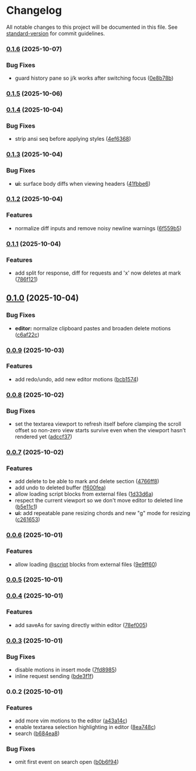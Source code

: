 # Changelog

All notable changes to this project will be documented in this file. See [standard-version](https://github.com/conventional-changelog/standard-version) for commit guidelines.

### [0.1.6](https://github.com/unkn0wn-root/resterm/compare/v0.1.5...v0.1.6) (2025-10-07)


### Bug Fixes

* guard history pane so j/k works after switching focus ([0e8b78b](https://github.com/unkn0wn-root/resterm/commit/0e8b78b0cf455647f1b93148324907a5fec4084b))

### [0.1.5](https://github.com/unkn0wn-root/resterm/compare/v0.1.4...v0.1.5) (2025-10-06)

### [0.1.4](https://github.com/unkn0wn-root/resterm/compare/v0.1.3...v0.1.4) (2025-10-04)


### Bug Fixes

* strip ansi seq before applying styles ([4ef6368](https://github.com/unkn0wn-root/resterm/commit/4ef63684913d5822d87e8219852a1832cf162ec7))

### [0.1.3](https://github.com/unkn0wn-root/resterm/compare/v0.1.2...v0.1.3) (2025-10-04)


### Bug Fixes

* **ui:** surface body diffs when viewing headers ([41fbbe6](https://github.com/unkn0wn-root/resterm/commit/41fbbe6516cda2f187cd8891afb3d18383acf26c))

### [0.1.2](https://github.com/unkn0wn-root/resterm/compare/v0.1.1...v0.1.2) (2025-10-04)


### Features

* normalize diff inputs and remove noisy newline warnings ([6f559b5](https://github.com/unkn0wn-root/resterm/commit/6f559b58fa8014c363c193a81372e67438194432))

### [0.1.1](https://github.com/unkn0wn-root/resterm/compare/v0.1.0...v0.1.1) (2025-10-04)


### Features

* add split for response, diff for requests and 'x' now deletes at mark ([786f121](https://github.com/unkn0wn-root/resterm/commit/786f1214a6d1169bed92f2f1020c42612080f16b))

## [0.1.0](https://github.com/unkn0wn-root/resterm/compare/v0.0.9...v0.1.0) (2025-10-04)


### Bug Fixes

* **editor:** normalize clipboard pastes and broaden delete motions ([c6af22c](https://github.com/unkn0wn-root/resterm/commit/c6af22c09f8a32a1e9d96dd6e2919f920e36d1f7))

### [0.0.9](https://github.com/unkn0wn-root/resterm/compare/v0.0.8...v0.0.9) (2025-10-03)


### Features

* add redo/undo, add new editor motions ([bcb1574](https://github.com/unkn0wn-root/resterm/commit/bcb1574bf6236a8e9f03fef05baf57dfed3c11f7))

### [0.0.8](https://github.com/unkn0wn-root/resterm/compare/v0.0.7...v0.0.8) (2025-10-02)


### Bug Fixes

* set the textarea viewport to refresh itself before clamping the scroll offset so non-zero view starts survive even when the viewport hasn’t rendered yet ([adccf37](https://github.com/unkn0wn-root/resterm/commit/adccf37972e202ee1868d7c152392c40360309e2))

### [0.0.7](https://github.com/unkn0wn-root/resterm/compare/v0.0.5...v0.0.7) (2025-10-02)


### Features

* add delete to be able to mark and delete section ([4766ff8](https://github.com/unkn0wn-root/resterm/commit/4766ff8e5fccabcb25d406d4a2a89d0009801c18))
* add undo to deleted buffer ([f600fea](https://github.com/unkn0wn-root/resterm/commit/f600fea8eedfa4c5632cb3b6867c386ad7172682))
* allow loading script blocks from external files ([1d33d6a](https://github.com/unkn0wn-root/resterm/commit/1d33d6ac52d588bdf947f2056416bba3b8a01017))
* respect the current viewport so we don't move editor to deleted line ([b5e11c1](https://github.com/unkn0wn-root/resterm/commit/b5e11c15fae62460c525f02e23cfd78a05fd5073))
* **ui:** add repeatable pane resizing chords and new "g" mode for resizing ([c261653](https://github.com/unkn0wn-root/resterm/commit/c26165306861bbab30b1a18a9889661b36e1c3d8))

### [0.0.6](https://github.com/unkn0wn-root/resterm/compare/v0.0.5...v0.0.6) (2025-10-01)


### Features

* allow loading [@script](https://github.com/script) blocks from external files ([9e9ff60](https://github.com/unkn0wn-root/resterm/commit/9e9ff60390b46bb9c850fd91e4c3bca94fc9d220))

### [0.0.5](https://github.com/unkn0wn-root/resterm/compare/v0.0.4...v0.0.5) (2025-10-01)

### [0.0.4](https://github.com/unkn0wn-root/resterm/compare/v0.0.3...v0.0.4) (2025-10-01)


### Features

* add saveAs for saving directly within editor ([78ef005](https://github.com/unkn0wn-root/resterm/commit/78ef005beac77c5f895d6d95fb4dc07fc008c08a))

### [0.0.3](https://github.com/unkn0wn-root/resterm/compare/v0.0.2...v0.0.3) (2025-10-01)


### Bug Fixes

* disable motions in insert mode ([7fd8985](https://github.com/unkn0wn-root/resterm/commit/7fd8985fd995741dabb0d657b289f0a5cf5208b0))
* inline request sending ([bde3f1f](https://github.com/unkn0wn-root/resterm/commit/bde3f1fc5b27486471cef25e6573cbe8ce1722cf))

### 0.0.2 (2025-10-01)


### Features

* add more vim motions to the editor ([a43a14c](https://github.com/unkn0wn-root/resterm/commit/a43a14c0973133a463e1564a5135f22bd318cf60))
* enable textarea selection highlighting in editor ([8ea748c](https://github.com/unkn0wn-root/resterm/commit/8ea748c185011c876481923c58bddfee360d345a))
* search ([b684ea8](https://github.com/unkn0wn-root/resterm/commit/b684ea839ec7b4efb2b99da221d569b2eece7a6d))


### Bug Fixes

* omit first event on search open ([b0b6f94](https://github.com/unkn0wn-root/resterm/commit/b0b6f94d56a688997024afbf96a05e8d0dcddb85))
